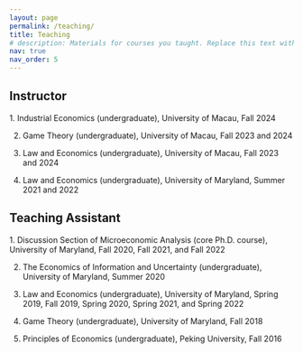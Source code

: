 ```yaml
---
layout: page
permalink: /teaching/
title: Teaching
# description: Materials for courses you taught. Replace this text with your description.
nav: true
nav_order: 5
---
```


<h2> Instructor </h2>
1. Industrial Economics (undergraduate), University of Macau, Fall 2024

2. Game Theory (undergraduate), University of Macau, Fall 2023 and 2024

3. Law and Economics (undergraduate), University of Macau, Fall 2023 and 2024

4. Law and Economics (undergraduate), University of Maryland, Summer 2021 and 2022

<h2> Teaching Assistant </h2>
1. 
Discussion Section of Microeconomic Analysis (core Ph.D. course), University of Maryland, Fall 2020, Fall 2021, and Fall 2022

2. The Economics of Information and Uncertainty (undergraduate), University of Maryland, Summer 2020

3. Law and Economics (undergraduate), University of Maryland, Spring 2019, Fall 2019, Spring 2020, Spring 2021, and Spring 2022

4. Game Theory (undergraduate), University of Maryland, Fall 2018

5. Principles of Economics (undergraduate), Peking University, Fall 2016